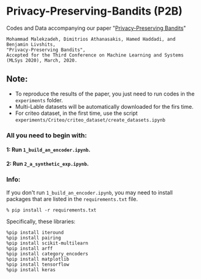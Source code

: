 # Privacy-Preserving-Bandits (P2B)
Codes and Data accompanying our paper "[Privacy-Preserving Bandits](https://arxiv.org/pdf/1909.04421.pdf
)"
```
Mohammad Malekzadeh, Dimitrios Athanasakis, Hamed Haddadi, and Benjamin Livshits,
"Privacy-Preserving Bandits", 
Accepted for the Third Conference on Machine Learning and Systems (MLSys 2020), March, 2020.
```
## Note:
* To reproduce the results of the paper, you just need to run codes in the `experiments` folder.
* Multi-Lable datasets will be automatically downloaded for the firs time.
* For criteo dataset, in the first time, use the script `experiments/Criteo/criteo_dataset/create_datasets.ipynb`

### All you need to begin with:
#### 1: Run `1_build_an_encoder.ipynb`.
#### 2: Run `2_a_synthetic_exp.ipynb`.



### Info:
If you don't run `1_build_an_encoder.ipynb`, you may need to install packages that are listed in the `requirements.txt` file.
 ```
 % pip install -r requirements.txt 
 ```

Specifically, these libraries:
```
%pip install iteround
%pip install pairing 
%pip install scikit-multilearn
%pip install arff
%pip install category_encoders
%pip install matplotlib
%pip install tensorflow
%pip install keras
```
